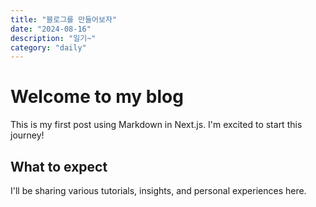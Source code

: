 ```yaml
---
title: "블로그를 만들어보자"
date: "2024-08-16"
description: "일기~"
category: "daily"
---
```


# Welcome to my blog

This is my first post using Markdown in Next.js. I'm excited to start this journey!

## What to expect

I'll be sharing various tutorials, insights, and personal experiences here.
